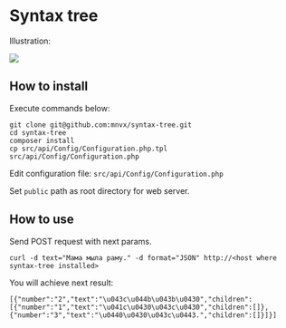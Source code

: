# Syntax tree

Illustration:

![](http://storage4.static.itmages.com/i/16/0822/h_1471904775_1029147_56b293341e.png)

## How to install

Execute commands below:

```
git clone git@github.com:mnvx/syntax-tree.git
cd syntax-tree
composer install
cp src/api/Config/Configuration.php.tpl src/api/Config/Configuration.php
```

Edit configuration file: `src/api/Config/Configuration.php`

Set `public` path as root directory for web server.

## How to use

Send POST request with next params.

`curl -d text="Мама мыла раму." -d format="JSON" http://<host where syntax-tree installed>`

You will achieve next result:

`[{"number":"2","text":"\u043c\u044b\u043b\u0430","children":[{"number":"1","text":"\u041c\u0430\u043c\u0430","children":[]},{"number":"3","text":"\u0440\u0430\u043c\u0443.","children":[]}]}]`
